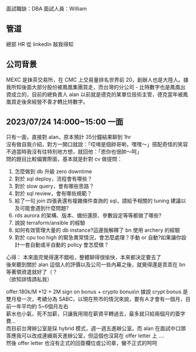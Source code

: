 面試職缺：DBA
面試人員：William
## 管道
總部 HR 從 linkedin 敲我得知

## 公司背景
MEXC 是抹茶交易所，在 CMC 上交易量排名世界前 20，創辦人也是大陸人。據我所知後面大部分股份被鳳凰集團買走，而台灣的分公司 - 比特數字也是鳳凰出資成立的，目前的總負責人 alan 以前就是德克的某單位技術主管，德克當年被鳳凰買走後來經營不善才轉比特數字。

## 2023/07/24 14:000~15:00 一面
只有一面，直接對 alan，原本預計 35分鐘結果聊到 1hr<br>
沒有做自我介紹，對方一開口就說：「哎唷是個帥哥喲，嘿嘿～」搭配奇怪的笑容<br>
不過當時我沒有往特別地方想，就回他：「恩你也很帥～呵」<br>
問的題目比較偏實際面，基本就是針對 cv 做提問：
1. 怎麼做到 db 升級 zero downtime
2. 對於 sql deploy，流程會有哪些？
3. 對於 slow query，會有哪些思路？
4. 對於 sql review，會有哪些規範？
5. 給了一句 join 四張表還有複雜條件查詢的 sql，請給予相關的 tuning 建議以及可能會遇到什麼問題?
6. rds aurora 的架構、版本、備份還原、參數設定等等都做了哪些?
7. 說說 terraform/ansible 的經驗
8. 如何有效管理大量的 db instance?這邊我解釋了 bn 使用 archery 的經驗
9. 對於 cpu too high 的緊急異常情況，會怎麼處理？手動 or 自動?如果讓你設計一套自動或半自動的 policy 會怎麼做？

心得：
本來面完覺得還不錯啦，整體聊得很愉快，本來都決定要去了<br>
後來聽到關於 alan 這個人的評價以及公司一些內幕之後，就覺得還是乖乖在 bn 等著領資遣就好了（？<br>
（欲知詳情請私我）<br>

offer:180k/M *12 + 2M sign on bonus + crypto bonus\n
據說 crypt bonus 是雙月發一次，考績分為 SABC，以現在熊市的情況來說，要有Ａ才會有一個月，目前一年平均約 5~6個月左右<br>
薪水也小氣，死不加薪，只讓我用現在薪資平轉過去，最多就只給兩個月的簽字費...<br>
而目前台灣辦公室是採 hybrid 模式，週一週五進辦公室。而 alan 在面試中口頭答應我可以改成連續兩天進辦公室，但這個也沒寫在 offer letter 上 .... <br>
然後 offer letter 也沒有正式的回簽欄位或公司章，蠻不正式的呵呵
